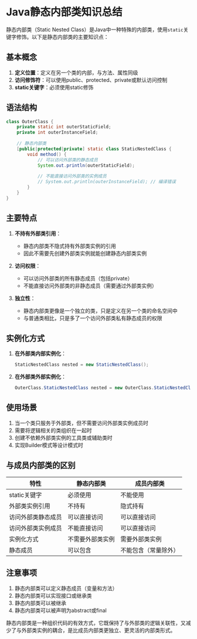 # Java静态内部类知识总结

静态内部类（Static Nested Class）是Java中一种特殊的内部类，使用`static`关键字修饰。以下是静态内部类的主要知识点：

## 基本概念

1. **定义位置**：定义在另一个类的内部，与方法、属性同级
2. **访问修饰符**：可以使用public、protected、private或默认访问控制
3. **static关键字**：必须使用static修饰

## 语法结构

```java
class OuterClass {
    private static int outerStaticField;
    private int outerInstanceField;
    
    // 静态内部类
    [public|protected|private] static class StaticNestedClass {
        void method() {
            // 可以访问外部类的静态成员
            System.out.println(outerStaticField);
            
            // 不能直接访问外部类的实例成员
            // System.out.println(outerInstanceField); // 编译错误
        }
    }
}
```

## 主要特点

1. **不持有外部类引用**：
    - 静态内部类不隐式持有外部类实例的引用
    - 因此不需要先创建外部类实例就能创建静态内部类实例

2. **访问权限**：
    - 可以访问外部类的所有静态成员（包括private）
    - 不能直接访问外部类的非静态成员（需要通过外部类实例）

3. **独立性**：
    - 静态内部类更像是一个独立的类，只是定义在另一个类的命名空间中
    - 与普通类相比，只是多了一个访问外部类私有静态成员的权限

## 实例化方式

1. **在外部类内部实例化**：
   ```java
   StaticNestedClass nested = new StaticNestedClass();
   ```

2. **在外部类外部实例化**：
   ```java
   OuterClass.StaticNestedClass nested = new OuterClass.StaticNestedClass();
   ```

## 使用场景

1. 当一个类只服务于外部类，但不需要访问外部类实例成员时
2. 需要将逻辑相关的类组织在一起时
3. 创建不依赖外部类实例的工具类或辅助类时
4. 实现Builder模式等设计模式时

## 与成员内部类的区别

| 特性                | 静态内部类                     | 成员内部类                     |
|---------------------|-------------------------------|-------------------------------|
| static关键字        | 必须使用                      | 不能使用                      |
| 外部类实例引用      | 不持有                        | 隐式持有                      |
| 访问外部类静态成员  | 可以直接访问                  | 可以直接访问                  |
| 访问外部类实例成员  | 不能直接访问                  | 可以直接访问                  |
| 实例化方式          | 不需要外部类实例              | 需要外部类实例                |
| 静态成员            | 可以包含                      | 不能包含（常量除外）          |

## 注意事项

1. 静态内部类可以定义静态成员（变量和方法）
2. 静态内部类可以实现接口或继承类
3. 静态内部类可以被继承
4. 静态内部类可以被声明为abstract或final

静态内部类是一种组织代码的有效方式，它既保持了与外部类的逻辑关联性，又减少了与外部类实例的耦合，是比成员内部类更独立、更灵活的内部类形式。